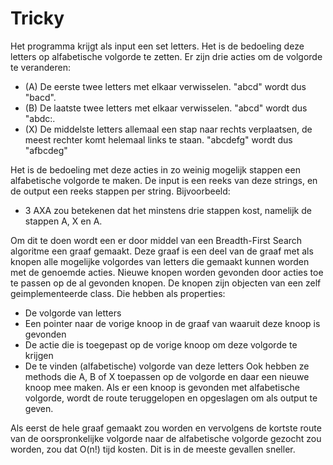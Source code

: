 # Tricky

Het programma krijgt als input een set letters. Het is de bedoeling deze letters op alfabetische volgorde te zetten. Er zijn drie acties om de volgorde te veranderen:
- (A) De eerste twee letters met elkaar verwisselen. "abcd" wordt dus "bacd".
- (B) De laatste twee letters met elkaar verwisselen. "abcd" wordt dus "abdc:.
- (X) De middelste letters allemaal een stap naar rechts verplaatsen, de meest rechter komt helemaal links te staan. "abcdefg" wordt dus "afbcdeg"

Het is de bedoeling met deze acties in zo weinig mogelijk stappen een alfabetische volgorde te maken. De input is een reeks van deze strings, en de output een reeks stappen per string. Bijvoorbeeld:
- 3 AXA zou betekenen dat het minstens drie stappen kost, namelijk de stappen A, X en A.

Om dit te doen wordt een er door middel van een Breadth-First Search algoritme een graaf gemaakt. Deze graaf is een deel van de graaf met als knopen alle mogelijke volgordes van letters die gemaakt kunnen worden met de genoemde acties. Nieuwe knopen worden gevonden door acties toe te passen op de al gevonden knopen. De knopen zijn objecten van een zelf geimplementeerde class. Die hebben als properties:
- De volgorde van letters
- Een pointer naar de vorige knoop in de graaf van waaruit deze knoop is gevonden
- De actie die is toegepast op de vorige knoop om deze volgorde te krijgen
- De te vinden (alfabetische) volgorde van deze letters
Ook hebben ze methods die A, B of X toepassen op de volgorde en daar een nieuwe knoop mee maken.
Als er een knoop is gevonden met alfabetische volgorde, wordt de route teruggelopen en opgeslagen om als output te geven.

Als eerst de hele graaf gemaakt zou worden en vervolgens de kortste route van de oorspronkelijke volgorde naar de alfabetische volgorde gezocht zou worden, zou dat O(n!) tijd kosten. Dit is in de meeste gevallen sneller.